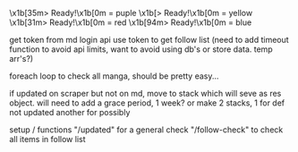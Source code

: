 <!-- colors -->
\x1b[35m> Ready!\x1b[0m = puple
\x1b[> Ready!\x1b[0m = yellow
\x1b[31m> Ready!\x1b[0m = red
\x1b[94m> Ready!\x1b[0m = blue

<!-- get follow list (make sure to not exceed api limit) -->
get token from md login api
use token to get follow list
(need to add timeout function to avoid api limits, want to avoid using db's or store data. temp arr's?)

<!-- compare last md update date to scraper data -->
foreach loop to check all manga, should be pretty easy...

<!-- create stack if manga is likely not updated on md -->
if updated on scraper but not on md, move to stack which will seve as res object.
will need to add a grace period, 1 week? or make 2 stacks, 1 for def not updated another for possibly

<!-- get the discord bot to work -->
setup / functions
    "/updated" for a general check
    "/follow-check" to check all items in follow list

<!--  -->